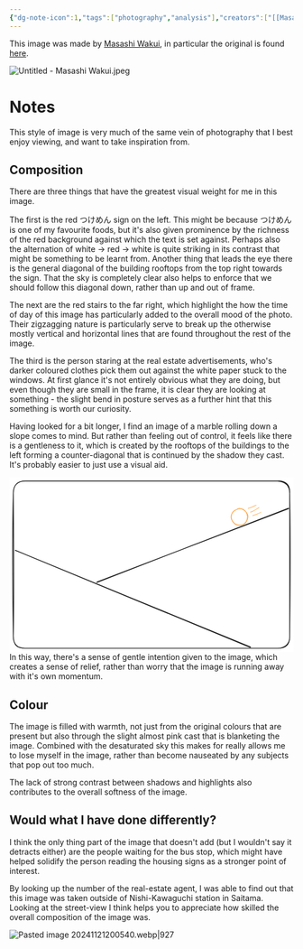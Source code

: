 ```yaml
---
{"dg-note-icon":1,"tags":["photography","analysis"],"creators":["[[Masashi Wakui]]"],"dg-publish":true,"gallery":true,"permalink":"/Zettelkasten/Untitled - Masashi Wakui/","dgPassFrontmatter":true,"noteIcon":1,"created":"2024-11-21T19:24:46.135+09:00"}
---
```


This image was made by [Masashi Wakui](https://www.flickr.com/photos/megane_wakui/), in particular the original is found [here](https://www.flickr.com/photos/megane_wakui/51053685833/in/dateposted/).

![Untitled - Masashi Wakui.jpeg](/img/user/Images/Untitled%20-%20Masashi%20Wakui.jpeg)

# Notes
This style of image is very much of the same vein of photography that I best enjoy viewing, and want to take inspiration from.

## Composition
There are three things that have the greatest visual weight for me in this image.

The first is the red つけめん sign on the left. This might be because つけめん is one of my favourite foods, but it's also given prominence by the richness of the red background against which the text is set against. Perhaps also the alternation of white → red → white is quite striking in its contrast that might be something to be learnt from. Another thing that leads the eye there is the general diagonal of the building rooftops from the top right towards the sign. That the sky is completely clear also helps to enforce that we should follow this diagonal down, rather than up and out of frame.

The next are the red stairs to the far right, which highlight the how the time of day of this image has particularly added to the overall mood of the photo. Their zigzagging nature is particularly serve to break up the otherwise mostly vertical and horizontal lines that are found throughout the rest of the image.

The third is the person staring at the real estate advertisements, who's darker coloured clothes pick them out against the white paper stuck to the windows. At first glance it's not entirely obvious what they are doing, but even though they are small in the frame, it is clear they are looking at something - the slight bend in posture serves as a further hint that this something is worth our curiosity.

Having looked for a bit longer, I find an image of a marble rolling down a slope comes to mind. But rather than feeling out of control, it feels like there is a gentleness to it, which is created by the rooftops of the buildings to the left forming a counter-diagonal that is continued by the shadow they cast. It's probably easier to just use a visual aid.

<svg version="1.1" xmlns="http://www.w3.org/2000/svg" viewBox="0 0 747.078125 459.390625" width="747.078125" height="459.390625" class="excalidraw-svg">  <!-- svg-source:excalidraw -->    <defs>    <style class="style-fonts">          </style>      </defs>  <rect x="0" y="0" width="747.078125" height="459.390625" fill="#ffffff"></rect><g stroke-linecap="round" transform="translate(10 10) rotate(0 363.5390625 219.6953125)"><path d="M32 0 C195.36 0.9, 360.48 0.9, 695.08 0 M32 0 C212.66 -1.69, 392.98 -1.52, 695.08 0 M695.08 0 C715.28 1.55, 726.92 10.43, 727.08 32 M695.08 0 C714.77 -1.38, 728.45 8.71, 727.08 32 M727.08 32 C726.99 182.71, 727.7 331.66, 727.08 407.39 M727.08 32 C729.22 152.59, 728.49 273.93, 727.08 407.39 M727.08 407.39 C727.75 429.81, 715.8 440.15, 695.08 439.39 M727.08 407.39 C728.03 426.43, 715.18 439.3, 695.08 439.39 M695.08 439.39 C439.02 438.92, 181.62 438.85, 32 439.39 M695.08 439.39 C547.79 440.37, 400.89 440.2, 32 439.39 M32 439.39 C10.01 439.83, -0.12 428.5, 0 407.39 M32 439.39 C9.08 439.4, 0.72 430.32, 0 407.39 M0 407.39 C-1.8 276.09, -2.95 143.27, 0 32 M0 407.39 C1.68 318.92, 1.85 229.74, 0 32 M0 32 C0.94 10.44, 9.95 0.09, 32 0 M0 32 C0.32 10.38, 12.3 -0.16, 32 0" stroke="#1e1e1e" stroke-width="2" fill="none"></path></g><g stroke-linecap="round"><g transform="translate(733.67578125 82.82421875) rotate(0 -252.044921875 96.330078125)"><path d="M0.97 -0.2 C-83.06 31.7, -419.14 160.26, -503.42 192.44 M0.01 -1.36 C-84.18 30.65, -419.71 161.26, -504.02 193.86" stroke="#1e1e1e" stroke-width="2" fill="none"></path></g></g><mask></mask><g stroke-linecap="round"><g transform="translate(15.34375 191.90234375) rotate(0 309.578125 127.58984375)"><path d="M0.8 0.62 C104 43.09, 515.94 211.67, 618.91 254.18 M-0.25 -0.1 C102.8 42.55, 514.86 212.9, 617.83 255.19" stroke="#1e1e1e" stroke-width="2" fill="none"></path></g></g><mask></mask><g stroke-linecap="round" transform="translate(583.2578125 82.5234375) rotate(0 21.703125 21.703125)"><path d="M19.86 -0.38 C24.19 -0.97, 29.87 1.42, 33.75 4.17 C37.63 6.92, 41.86 11.72, 43.14 16.14 C44.43 20.56, 43.46 26.42, 41.45 30.68 C39.45 34.95, 35.4 39.67, 31.11 41.73 C26.82 43.8, 20.28 44.38, 15.73 43.07 C11.17 41.76, 6.43 37.74, 3.78 33.88 C1.13 30.02, -0.68 24.42, -0.2 19.9 C0.29 15.39, 3.25 10.16, 6.7 6.82 C10.14 3.48, 17.97 0.98, 20.47 -0.14 C22.98 -1.26, 21.61 -0.33, 21.72 0.1 M16.91 0.43 C21.28 -0.76, 28.06 0.24, 32.12 2.45 C36.17 4.65, 39.61 9.36, 41.23 13.65 C42.86 17.95, 43.13 23.75, 41.87 28.21 C40.61 32.68, 37.51 38.03, 33.66 40.47 C29.82 42.91, 23.46 43.62, 18.79 42.84 C14.12 42.07, 8.76 39.33, 5.64 35.83 C2.53 32.32, 0.14 26.46, 0.09 21.81 C0.03 17.16, 2.3 11.43, 5.29 7.92 C8.28 4.41, 15.94 1.84, 18.01 0.74 C20.08 -0.37, 17.84 0.86, 17.69 1.28" stroke="#ffa94d" stroke-width="2" fill="none"></path></g><g transform="translate(627.875 81.96875) rotate(0 11.388671875 -4.7734375)" stroke="none"><path fill="#ffa94d" d="M -0.25,-0.84 Q -0.25,-0.84 2.01,-1.51 4.29,-2.18 6.37,-2.89 8.45,-3.61 11.15,-4.76 13.86,-5.92 17.38,-7.67 20.90,-9.41 21.01,-9.44 21.12,-9.48 21.23,-9.47 21.35,-9.47 21.46,-9.43 21.57,-9.39 21.66,-9.32 21.75,-9.25 21.81,-9.15 21.88,-9.05 21.90,-8.94 21.93,-8.83 21.92,-8.71 21.91,-8.59 21.87,-8.49 21.82,-8.38 21.75,-8.29 21.67,-8.21 21.57,-8.15 21.47,-8.09 21.35,-8.07 21.24,-8.05 21.12,-8.06 21.01,-8.08 20.90,-8.13 20.80,-8.18 20.72,-8.26 20.63,-8.34 20.58,-8.45 20.53,-8.55 20.51,-8.67 20.50,-8.78 20.52,-8.90 20.54,-9.01 20.60,-9.11 20.65,-9.21 20.74,-9.29 20.83,-9.37 20.93,-9.42 21.04,-9.46 21.16,-9.47 21.27,-9.48 21.39,-9.45 21.50,-9.43 21.60,-9.36 21.70,-9.30 21.77,-9.21 21.84,-9.12 21.88,-9.01 21.92,-8.90 21.93,-8.79 21.93,-8.67 21.90,-8.56 21.86,-8.45 21.79,-8.35 21.73,-8.26 21.63,-8.19 21.54,-8.12 21.54,-8.12 21.54,-8.12 18.00,-6.34 14.45,-4.56 11.71,-3.35 8.97,-2.15 6.87,-1.38 4.77,-0.62 2.51,0.10 0.25,0.84 0.15,0.85 0.05,0.87 -0.05,0.87 -0.16,0.86 -0.26,0.83 -0.36,0.80 -0.45,0.74 -0.54,0.69 -0.61,0.61 -0.69,0.54 -0.74,0.45 -0.80,0.35 -0.83,0.25 -0.86,0.15 -0.87,0.05 -0.87,-0.05 -0.85,-0.15 -0.83,-0.26 -0.79,-0.35 -0.75,-0.45 -0.68,-0.53 -0.62,-0.62 -0.53,-0.68 -0.45,-0.75 -0.35,-0.79 -0.25,-0.84 -0.25,-0.84 L -0.25,-0.84 Z"></path></g><g transform="translate(634.041015625 88.1484375) rotate(0 11.927734375 -2.96875)" stroke="none"><path fill="#ffa94d" d="M -0.33,2.79 Q -0.33,2.79 2.05,1.85 4.44,0.91 6.61,-0.07 8.79,-1.06 11.63,-2.66 14.46,-4.26 18.14,-6.67 21.83,-9.07 21.93,-9.12 22.04,-9.17 22.15,-9.18 22.27,-9.19 22.38,-9.16 22.50,-9.14 22.60,-9.07 22.69,-9.01 22.77,-8.92 22.84,-8.83 22.88,-8.72 22.93,-8.62 22.93,-8.50 22.93,-8.38 22.90,-8.27 22.87,-8.16 22.80,-8.06 22.74,-7.97 22.64,-7.90 22.55,-7.83 22.44,-7.80 22.33,-7.76 22.21,-7.76 22.09,-7.76 21.98,-7.80 21.87,-7.84 21.78,-7.91 21.69,-7.98 21.63,-8.08 21.56,-8.18 21.53,-8.29 21.50,-8.40 21.51,-8.52 21.52,-8.64 21.57,-8.74 21.61,-8.85 21.69,-8.94 21.76,-9.03 21.86,-9.09 21.96,-9.14 22.08,-9.17 22.19,-9.19 22.31,-9.18 22.42,-9.16 22.53,-9.11 22.63,-9.06 22.72,-8.98 22.80,-8.90 22.85,-8.79 22.91,-8.69 22.92,-8.58 22.94,-8.46 22.92,-8.35 22.90,-8.23 22.84,-8.13 22.79,-8.03 22.70,-7.95 22.62,-7.87 22.62,-7.87 22.62,-7.87 18.91,-5.42 15.20,-2.97 12.32,-1.31 9.45,0.34 7.25,1.38 5.06,2.43 2.69,3.42 0.33,4.42 0.22,4.45 0.12,4.47 0.02,4.48 -0.08,4.48 -0.18,4.46 -0.29,4.43 -0.38,4.39 -0.48,4.34 -0.56,4.27 -0.64,4.20 -0.70,4.12 -0.76,4.03 -0.80,3.93 -0.84,3.84 -0.86,3.73 -0.87,3.63 -0.86,3.52 -0.85,3.41 -0.82,3.31 -0.78,3.21 -0.73,3.13 -0.67,3.04 -0.59,2.97 -0.51,2.89 -0.42,2.84 -0.33,2.79 -0.33,2.79 L -0.33,2.79 Z"></path></g><g transform="translate(640.056640625 100.87890625) rotate(0 11.388671875 -4.7734375)" stroke="none"><path fill="#ffa94d" d="M -0.25,-0.84 Q -0.25,-0.84 2.01,-1.51 4.29,-2.18 6.37,-2.89 8.45,-3.61 11.15,-4.76 13.86,-5.92 17.38,-7.67 20.90,-9.41 21.01,-9.44 21.12,-9.48 21.23,-9.47 21.35,-9.47 21.46,-9.43 21.57,-9.39 21.66,-9.32 21.75,-9.25 21.81,-9.15 21.88,-9.05 21.90,-8.94 21.93,-8.83 21.92,-8.71 21.91,-8.59 21.87,-8.49 21.82,-8.38 21.75,-8.29 21.67,-8.21 21.57,-8.15 21.47,-8.09 21.35,-8.07 21.24,-8.05 21.12,-8.06 21.01,-8.08 20.90,-8.13 20.80,-8.18 20.72,-8.26 20.63,-8.34 20.58,-8.45 20.53,-8.55 20.51,-8.67 20.50,-8.78 20.52,-8.90 20.54,-9.01 20.60,-9.11 20.65,-9.21 20.74,-9.29 20.83,-9.37 20.93,-9.42 21.04,-9.46 21.16,-9.47 21.27,-9.48 21.39,-9.45 21.50,-9.43 21.60,-9.36 21.70,-9.30 21.77,-9.21 21.84,-9.12 21.88,-9.01 21.92,-8.90 21.93,-8.79 21.93,-8.67 21.90,-8.56 21.86,-8.45 21.79,-8.35 21.73,-8.26 21.63,-8.19 21.54,-8.12 21.54,-8.12 21.54,-8.12 18.00,-6.34 14.45,-4.56 11.71,-3.35 8.97,-2.15 6.87,-1.38 4.77,-0.62 2.51,0.10 0.25,0.84 0.15,0.85 0.05,0.87 -0.05,0.87 -0.16,0.86 -0.26,0.83 -0.36,0.80 -0.45,0.74 -0.54,0.69 -0.61,0.61 -0.69,0.54 -0.74,0.45 -0.80,0.35 -0.83,0.25 -0.86,0.15 -0.87,0.05 -0.87,-0.05 -0.85,-0.15 -0.83,-0.26 -0.79,-0.35 -0.75,-0.45 -0.68,-0.53 -0.62,-0.62 -0.53,-0.68 -0.45,-0.75 -0.35,-0.79 -0.25,-0.84 -0.25,-0.84 L -0.25,-0.84 Z"></path></g></svg>
In this way, there's a sense of gentle intention given to the image, which creates a sense of relief, rather than worry that the image is running away with it's own momentum.

## Colour
The image is filled with warmth, not just from the original colours that are present but also through the slight almost pink cast that is blanketing the image.
Combined with the desaturated sky this makes for really allows me to lose myself in the image, rather than become nauseated by any subjects that pop out too much.

The lack of strong contrast between shadows and highlights also contributes to the overall softness of the image.

## Would what I have done differently?
I think the only thing part of the image that doesn't add (but I wouldn't say it detracts either) are the people waiting for the bus stop, which might have helped solidify the person reading the housing signs as a stronger point of interest.

By looking up the number of the real-estate agent, I was able to find out that this image was taken outside of Nishi-Kawaguchi station in Saitama.
Looking at the street-view I think helps you to appreciate how skilled the overall composition of the image was.

![Pasted image 20241121200540.webp|927](/img/user/Images/Pasted%20image%2020241121200540.webp)

